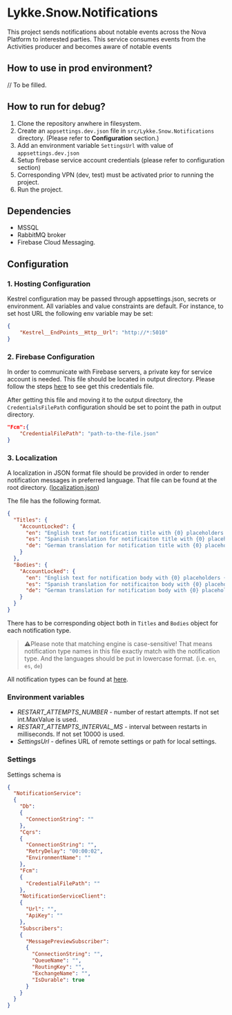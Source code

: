 # Lykke.Snow.Notifications
This project sends notifications about notable events across the Nova Platform to interested parties.
This service consumes events from the Activities producer and becomes aware of notable events

## How to use in prod environment?
// To be filled.

## How to run for debug?

1. Clone the repository anwhere in filesystem.
2. Create an `appsettings.dev.json` file in `src/Lykke.Snow.Notifications` directory. (Please refer to **Configuration** section.)
3. Add an environment variable `SettingsUrl` with value of `appsettings.dev.json`
4. Setup firebase service account credentials (please refer to configuration section)
5. Corresponding VPN (dev, test) must be activated prior to running the project.
6. Run the project.

## Dependencies

- MSSQL
- RabbitMQ broker
- Firebase Cloud Messaging.

## Configuration

### 1. Hosting Configuration

Kestrel configuration may be passed through appsettings.json, secrets or environment.
All variables and value constraints are default. For instance, to set host URL the following env variable may be set:

```json
{
    "Kestrel__EndPoints__Http__Url": "http://*:5010"
}
```
### 2. Firebase Configuration

In order to communicate with Firebase servers, a private key for service account is needed. This file should be located in output directory. Please follow the steps [here](https://firebase.google.com/docs/admin/setup) to see get this credentials file.

After getting this file and moving it to the output directory, the `CredentialsFilePath` configuration should be set to point the path in output directory.

```json
"Fcm":{
	"CredentialFilePath": "path-to-the-file.json"
}
```

### 3. Localization

A localization in JSON format file should be provided in order to render notification messages in preferred language. That file can be found at the root directory. ([localization.json](./src/Lykke.Snow.Notifications/localization.json))

The file has the following format.

```json
{
  "Titles": {
    "AccountLocked": {
      "en": "English text for notification title with {0} placeholders {1}.",
      "es": "Spanish translation for notificaiton title with {0} placeholders {1}.",
      "de": "German translation for notification title with {0} placeholders {1}.",
    }
  },
  "Bodies": {
    "AccountLocked": {
      "en": "English text for notification body with {0} placeholders {1}.",
      "es": "Spanish translation for notificaiton body with {0} placeholders {1}.",
      "de": "German translation for notification body with {0} placeholders {1}.",
    }
  }
}
```

There has to be corresponding object both in `Titles` and `Bodies` object for each notification type.

> ⚠️Please note that matching engine is case-sensitive! 
> That means notification type names in this file exactly match with the notification type.
And the languages should be put in lowercase format. (i.e. `en`, `es`, `de`)

All notification types can be found at [here](./src/Lykke.Snow.Notifications.Domain/Enums/NotificationType.cs). 


### Environment variables

* *RESTART_ATTEMPTS_NUMBER* - number of restart attempts. If not set int.MaxValue is used.
* *RESTART_ATTEMPTS_INTERVAL_MS* - interval between restarts in milliseconds. If not set 10000 is used.
* *SettingsUrl* - defines URL of remote settings or path for local settings.

### Settings 

Settings schema is

```json
{
  "NotificationService": 
  {
    "Db": 
    {
      "ConnectionString": ""
    },
    "Cqrs": 
    {
      "ConnectionString": "",
      "RetryDelay": "00:00:02",
      "EnvironmentName": ""
    },
    "Fcm": 
    {
      "CredentialFilePath": ""
    },
    "NotificationServiceClient": 
    {
      "Url": "",
      "ApiKey": ""
    },
    "Subscribers": 
    {
      "MessagePreviewSubscriber": 
      {
        "ConnectionString": "",
        "QueueName": "",
        "RoutingKey": "",
        "ExchangeName": "",
        "IsDurable": true
      }
    }
  }
}
```